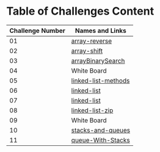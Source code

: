 # Table of Challenges Content

| Challenge Number | Names and Links                                                                                                                                   |
| ---------------- | ------------------------------------------------------------------------------------------------------------------------------------------------- |
| 01               | [array-reverse](https://github.com/mohammed-khamees/data-structures-and-algorithms/blob/main/javascript/code-challenges401/arrayReverse)          |
| 02               | [array-shift](https://github.com/mohammed-khamees/data-structures-and-algorithms/blob/main/javascript/code-challenges401/array-shift)             |
| 03               | [arrayBinarySearch](https://github.com/mohammed-khamees/data-structures-and-algorithms/blob/main/javascript/code-challenges401/arrayBinarySearch) |
| 04               | White Board                                                                                                                                       |
| 05               | [linked-list-methods](https://github.com/mohammed-khamees/data-structures-and-algorithms/blob/main/javascript/code-challenges401/linked-list)     |
| 06               | [linked-list](https://github.com/mohammed-khamees/data-structures-and-algorithms/blob/main/javascript/code-challenges401/linked-list)             |
| 07               | [linked-list](https://github.com/mohammed-khamees/data-structures-and-algorithms/blob/main/javascript/code-challenges401/linked-list)             |
| 08               | [linked-list-zip](https://github.com/mohammed-khamees/data-structures-and-algorithms/blob/main/javascript/code-challenges401/ll_zip)              |
| 09               | White Board                                                                                                                                       |
| 10               | [stacks-and-queues](https://github.com/mohammed-khamees/data-structures-and-algorithms/blob/main/javascript/code-challenges401/stacksAndQueues)   |
| 11               | [queue-With-Stacks](https://github.com/mohammed-khamees/data-structures-and-algorithms/blob/main/javascript/code-challenges401/queueWithStacks)   |
